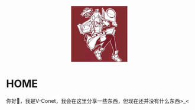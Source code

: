 <center><img src="docs/imgs/icon.jpg" style="width:30%;height:30%"></img></center>

# HOME
你好👋，我是V-Conet，我会在这里分享一些东西，但现在还并没有什么东西>_<
